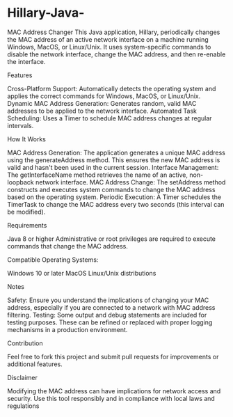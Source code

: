 # Hillary-Java-
MAC Address Changer
This Java application, Hillary, periodically changes the MAC address of an active network interface on a machine running Windows, MacOS, or Linux/Unix. It uses system-specific commands to disable the network interface, change the MAC address, and then re-enable the interface.

Features

Cross-Platform Support: Automatically detects the operating system and applies the correct commands for Windows, MacOS, or Linux/Unix.
Dynamic MAC Address Generation: Generates random, valid MAC addresses to be applied to the network interface.
Automated Task Scheduling: Uses a Timer to schedule MAC address changes at regular intervals.

How It Works

MAC Address Generation: The application generates a unique MAC address using the generateAddress method. This ensures the new MAC address is valid and hasn't been used in the current session.
Interface Management: The getInterfaceName method retrieves the name of an active, non-loopback network interface.
MAC Address Change: The setAddress method constructs and executes system commands to change the MAC address based on the operating system.
Periodic Execution: A Timer schedules the TimerTask to change the MAC address every two seconds (this interval can be modified).

Requirements

Java 8 or higher
Administrative or root privileges are required to execute commands that change the MAC address.

Compatible Operating Systems:

Windows 10 or later
MacOS
Linux/Unix distributions

Notes

Safety: Ensure you understand the implications of changing your MAC address, especially if you are connected to a network with MAC address filtering.
Testing: Some output and debug statements are included for testing purposes. These can be refined or replaced with proper logging mechanisms in a production environment.

Contribution

Feel free to fork this project and submit pull requests for improvements or additional features.

Disclaimer

Modifying the MAC address can have implications for network access and security. Use this tool responsibly and in compliance with local laws and regulations